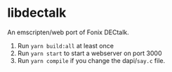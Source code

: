 # libdectalk

An emscripten/web port of Fonix DECtalk.

1. Run `yarn build:all` at least once
2. Run `yarn start` to start a webserver on port 3000
3. Run `yarn compile` if you change the dapi/`say.c` file.
